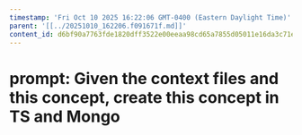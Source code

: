 ```yaml
---
timestamp: 'Fri Oct 10 2025 16:22:06 GMT-0400 (Eastern Daylight Time)'
parent: '[[../20251010_162206.f091671f.md]]'
content_id: d6bf90a7763fde1820dff3522e00eeaa98cd65a7855d05011e16da3c71eb311f
---
```


# prompt: Given the context files and this concept, create this concept in TS and Mongo
